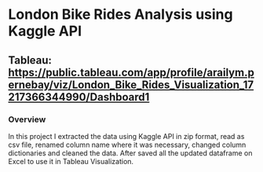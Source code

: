 # London Bike Rides Analysis using Kaggle API

## Tableau: https://public.tableau.com/app/profile/arailym.pernebay/viz/London_Bike_Rides_Visualization_17217366344990/Dashboard1

### Overview
In this project I extracted the data using Kaggle API in zip format, read as csv file, renamed column name where it was necessary, changed column dictionaries and cleaned the data. After saved all the updated dataframe on Excel to use it in Tableau Visualization.
